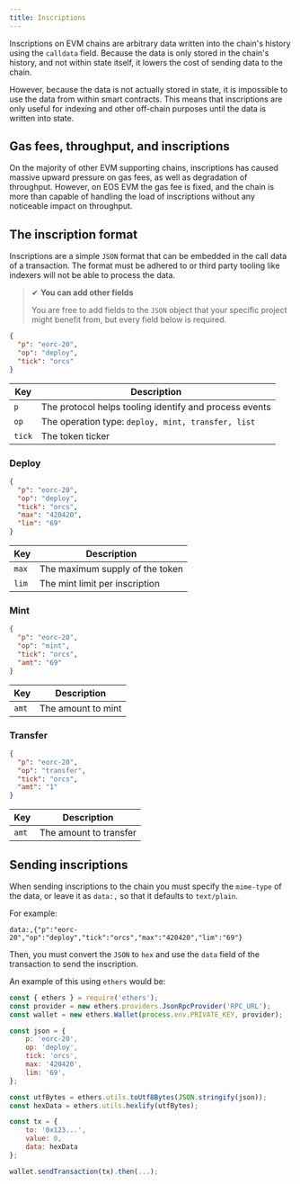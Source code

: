```yaml
---
title: Inscriptions
---
```


Inscriptions on EVM chains are arbitrary data written into the chain's history using the `calldata` field. 
Because the data is only stored in the chain's history, and not within state itself, it lowers the cost of
sending data to the chain.

However, because the data is not actually stored in state, it is impossible to use the data from within smart contracts.
This means that inscriptions are only useful for indexing and other off-chain purposes until the data is written into state.

## Gas fees, throughput, and inscriptions

On the majority of other EVM supporting chains, inscriptions has caused massive upward pressure on gas fees, as well as 
degradation of throughput. However, on EOS EVM the gas fee is fixed, and the chain is more than capable of handling the
load of inscriptions without any noticeable impact on throughput.

## The inscription format

Inscriptions are a simple `JSON` format that can be embedded in the call data of a transaction.
The format must be adhered to or third party tooling like indexers will not be able to process the data.

> ✔ **You can add other fields**
> 
> You are free to add fields to the `JSON` object that your specific project might benefit from, 
> but every field below is required.

```json
{
  "p": "eorc-20",
  "op": "deploy",
  "tick": "orcs"
}
```

| Key | Description                                            |
| --- |--------------------------------------------------------|
| `p` | The protocol helps tooling identify and process events |
| `op` | The operation type: `deploy, mint, transfer, list`      |
| `tick` | The token ticker                                       |


### Deploy

```json
{ 
  "p": "eorc-20",
  "op": "deploy",
  "tick": "orcs",
  "max": "420420",
  "lim": "69"
}
```

| Key | Description                     |
| --- |---------------------------------|
| `max` | The maximum supply of the token |
| `lim` | The mint limit per inscription  |


### Mint

```json
{ 
  "p": "eorc-20",
  "op": "mint",
  "tick": "orcs",
  "amt": "69"
}
```

| Key | Description |
| --- |-------------|
| `amt` | The amount to mint |


### Transfer

```json
{ 
  "p": "eorc-20",
  "op": "transfer",
  "tick": "orcs",
  "amt": "1"
}
```

| Key | Description |
| --- |-------------|
| `amt` | The amount to transfer |


## Sending inscriptions

When sending inscriptions to the chain you must specify the `mime-type` of the data, or leave it as `data:,` so that it 
defaults to `text/plain`.

For example:

```
data:,{"p":"eorc-20","op":"deploy","tick":"orcs","max":"420420","lim":"69"}
```

Then, you must convert the `JSON` to `hex` and use the `data` field of the transaction to send the inscription.

An example of this using `ethers` would be:

```js
const { ethers } = require('ethers');
const provider = new ethers.providers.JsonRpcProvider('RPC_URL');
const wallet = new ethers.Wallet(process.env.PRIVATE_KEY, provider);

const json = {
    p: 'eorc-20',
    op: 'deploy',
    tick: 'orcs',
    max: '420420',
    lim: '69',
};

const utfBytes = ethers.utils.toUtf8Bytes(JSON.stringify(json));
const hexData = ethers.utils.hexlify(utfBytes);

const tx = {
    to: '0x123...',
    value: 0,
    data: hexData
};

wallet.sendTransaction(tx).then(...);
```
